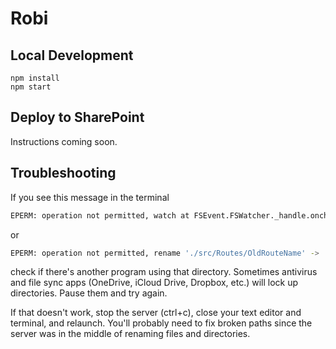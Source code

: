 # Robi

## Local Development
```console
npm install
npm start
```

## Deploy to SharePoint
Instructions coming soon.

## Troubleshooting
If you see this message in the terminal

```sh
EPERM: operation not permitted, watch at FSEvent.FSWatcher._handle.onchange
```
or
```sh
EPERM: operation not permitted, rename './src/Routes/OldRouteName' -> './src/Routes/NewRouteName'
```

check if there's another program using that directory. Sometimes antivirus and file sync apps (OneDrive, iCloud Drive, Dropbox, etc.) will lock up directories. Pause them and try again.

If that doesn't work, stop the server (ctrl+c), close your text editor and terminal, and relaunch. You'll probably need to fix broken paths since the server was in the middle of renaming files and directories.
